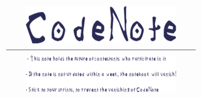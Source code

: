 <p align="center">
  <img width="400" height="100" src="./CodeNote.png">
</p>

***
<p align="center">
  <img width="400" height="100" src="./Rules.png">
</p>

